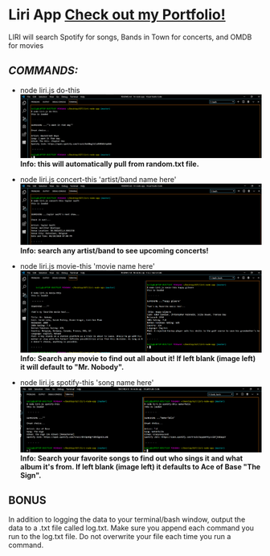 # **Liri App**  [Check out my Portfolio!](https://kpressley86.github.io/Portfolio/)
LIRI will search Spotify for songs, Bands in Town for concerts, and OMDB for movies

## *COMMANDS:*

* node liri.js do-this
![GitHub Logo](/images/do-this.png)
**Info: this will automatically pull from random.txt file.**

* node liri.js concert-this 'artist/band name here'
![GitHub Logo](/images/concert-this.png)
**Info: search any artist/band to see upcoming concerts!**

* node liri.js movie-this 'movie name here'
![GitHub Logo](/images/movie-this.png)
**Info: Search any movie to find out all about it! If left blank (image left) it will default to "Mr. Nobody".**

* node liri.js spotify-this 'song name here'
![GitHub Logo](/images/spotify-this.png)
**Info: Search your favorite songs to find out who sings it and what album it's from. If left blank (image left) it defaults to Ace of Base "The Sign".**


## **BONUS** 


In addition to logging the data to your terminal/bash window, output the data to a .txt file called log.txt.
Make sure you append each command you run to the log.txt file. 
Do not overwrite your file each time you run a command.